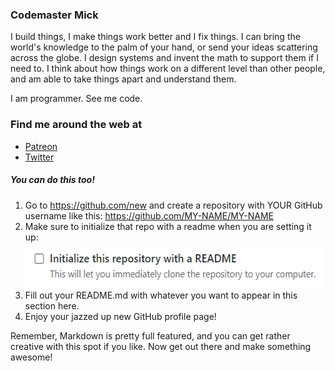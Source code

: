 ### Codemaster Mick

I build things, I make things work better and I fix things. I can bring the world's knowledge to the palm of your hand, or send your ideas scattering across the globe. I design systems and invent the math to support them if I need to. I think about how things work on a different level than other people, and am able to take things apart and understand them.

I am programmer. See me code.

<!--
**codemastermick/codemastermick** is a ✨ _special_ ✨ repository because its `README.md` (this file) appears on your GitHub profile.

Here are some ideas to get you started:

- 🔭 I’m currently working on ...
- 🌱 I’m currently learning ...
- 👯 I’m looking to collaborate on ...
- 🤔 I’m looking for help with ...
- 💬 Ask me about ...
- 📫 How to reach me: ...
- 😄 Pronouns: ...
- ⚡ Fun fact: ...
-->

### Find me around the web at
- [Patreon](www.patreon.com/codemastermick)
- [Twitter](https://twitter.com/codemastermick)


##### You can do this too!
1. Go to https://github.com/new and create a repository with YOUR GitHub username like this: https://github.com/MY-NAME/MY-NAME
1. Make sure to initialize that repo with a readme when you are setting it up: <img width="524" height="73" alt="readme example" src="https://github.com/codemastermick/codemastermick/blob/master/readme_1.png">
1. Fill out your README.md with whatever you want to appear in this section here.
1. Enjoy your jazzed up new GitHub profile page!

Remember, Markdown is pretty full featured, and you can get rather creative with this spot if you like. Now get out there and make something awesome!
